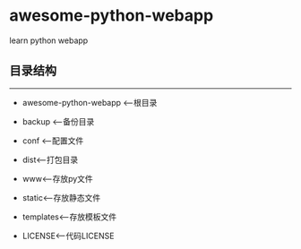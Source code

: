 # awesome-python-webapp

learn python webapp


## 目录结构
____
 * awesome-python-webapp <--根目录
  * backup <--备份目录
  * conf <--配置文件
  * dist<--打包目录
  * www<--存放py文件


   * static<--存放静态文件
   * templates<--存放模板文件


  *  LICENSE<--代码LICENSE
